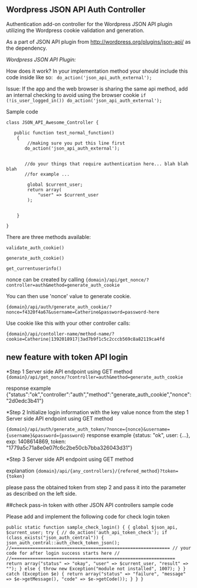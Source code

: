 ## Wordpress JSON API Auth Controller

Authentication add-on controller for the Wordpress JSON API plugin utilizing the Wordpress cookie validation and generation.

As a part of JSON API plugin from http://wordpress.org/plugins/json-api/ as the dependency.

*Wordpress JSON API Plugin:*

How does it work?
In your implementation method your should include this code inside like so:
` do_action('json_api_auth_external');`

Issue:
If the app and the web browser is sharing the same api method, add an internal checking to avoid using the browser cookie
`if (!is_user_logged_in()) do_action('json_api_auth_external');`


Sample code

	class JSON_API_Awesome_Controller {
	
	   public function test_normal_function()
	    {
	        //making sure you put this line first
	       do_action('json_api_auth_external');
	       
	       
	       //do your things that require authentication here... blah blah blah
	       //for example ... 
	       
	        global $current_user;
	        return array(
	            "user" => $current_user
	        );
	        
	        
	    }
	    
	}

There are three methods available: 

`validate_auth_cookie()`
	
`generate_auth_cookie()`

`get_currentuserinfo()`



nonce can be created by calling 
`{domain}/api/get_nonce/?controller=auth&method=generate_auth_cookie`

You can then use 'nonce' value to generate cookie.

`{domain}/api/auth/generate_auth_cookie/?nonce=f4320f4a67&username=Catherine&password=password-here`

Use cookie like this with your other controller calls:

`{domain}/api/contoller-name/method-name/?cookie=Catherine|1392018917|3ad7b9f1c5c2cccb569c8a82119ca4fd`


## new feature with token API login

*Step 1
Server side API endpoint using GET method
`{domain}/api/get_nonce/?controller=auth&method=generate_auth_cookie`

response example
{"status":"ok","controller":"auth","method":"generate_auth_cookie","nonce":"2d0edc3b41"}

*Step 2
Initialize login information with the key value nonce from the step 1
Server side API endpoint using GET method

`{domain}/api/auth/generate_auth_token/?nonce={nonce}&username={username}&password={password}`
response example
{status: "ok", user: {...}, exp: 1408614869, token: "1779a5c71a8e0e07fc6c2be50cb7bba326043d31"}


*Step 3
Server side API endpoint using GET method

explanation
`{domain}/api/{any_controllers}/{refered_method}?token={token}`

please pass the obtained token from step 2 and pass it into the parameter as described on the left side.

##check pass-in token with other JSON API controllers sample code

Please add and implement the following code for check login token

`public static function sample_check_login()
        {
            {
                global $json_api, $current_user;
                try {
                    // do_action('auth_api_token_check');
                    if (class_exists("json_auth_central")) {
                        json_auth_central::auth_check_token_json();
                        //============================================================
                        // your code for after login success starts here
                        //
                        //==============================================================
                        return array("status" => "okay", "user" => $current_user, "result" => "");
                    } else {
                        throw new Exception("module not installed", 1007);
                    }
                } catch (Exception $e) {
                    return array("status" => "failure", "message" => $e->getMessage(), "code" => $e->getCode());
                }
            }
        }
`